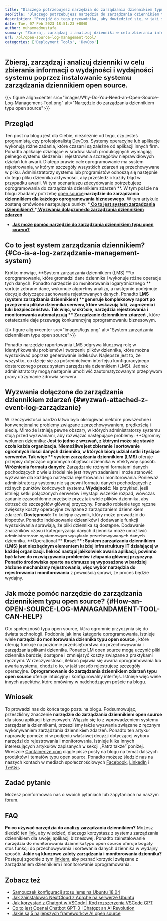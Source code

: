 ```yaml
---
title: "Dlaczego potrzebujesz narzędzia do zarządzania dziennikiem typu open source" 
seoTitle: "Dlaczego potrzebujesz narzędzia do zarządzania dziennikiem typu open source" 
description: "Przejdź do tego przewodnika, aby dowiedzieć się, w jaki sposób narzędzie do zarządzania dziennikiem typu open source może przynieść korzyści w gromadzeniu dzienników i zarządzaniu oprogramowaniem biznesowym." 
date: Tue, 07 Feb 2023 18:51:23 +0000
author: muhammadmustafa
summary: "Zbieraj, zarządzaj i analizuj dzienniki w celu zbierania informacji o wydajności i wydajności systemu, instalując system zarządzania dziennikiem typu open source." 
url: /pl/open-source-log-management-tool/
categories: ['Deployment Tools', 'DevOps']
---
```


## Zbieraj, zarządzaj i analizuj dzienniki w celu zbierania informacji o wydajności i wydajności systemu poprzez instalowanie systemu zarządzania dziennikiem open source.

{{< figure align=center src="images/Why-Do-You-Need-an-Open-Source-Log-Management-Tool.png" alt="Narzędzie do zarządzania dziennikiem typu open source">}}


## Przegląd
Ten post na blogu jest dla Ciebie, niezależnie od tego, czy jesteś programistą, czy profesjonalistą [DevOps][1]. Systemy operacyjne lub aplikacje wykonują różne zadania, które czasami są zależne od aplikacji innych firm. Ponadto aplikacje działające w środowiskach produkcyjnych wymagają pełnego systemu śledzenia i rejestrowania szczegółów nieprawidłowych działań lub awarii. Dlatego prawie całe oprogramowanie ma system rejestrowania, w którym szczegóły wszystkich zdarzeń są przechowywane w pliku. Administratorzy systemu lub programistów odnoszą się następnie do tego pliku dziennika aktywności, aby prześledzić każdy błąd w przypadku awarii. W tym scenariuszu zdecydowanie potrzebujesz oprogramowania do zarządzania dziennikiem zdarzeń **. W tym poście na blogu zbadamy potrzebę [open source][2] **narzędzie do zarządzania dziennikiem dla każdego oprogramowania biznesowego.** 
W tym artykule zostaną omówione następujące punkty:
  *[ **Co to jest system zarządzania dziennikiem?** ][3]
  *[ **Wyzwania dołączone do zarządzania dziennikiem zdarzeń** ][4]
  * **[Jak może pomóc narzędzie do zarządzania dziennikiem typu open source?][5]**

## Co to jest system zarządzania dziennikiem?   {#Co-is-a-log-zarządzanie-management-system}
Krótko mówiąc, **System zarządzania dziennikiem (LMS)  **to oprogramowanie, które gromadzi dane dziennika i wykonuje różne operacje tych danych. Ponadto narzędzie do monitorowania logarytmicznego **  sortuje zebrane dane, wykonuje algorytmy analizy, a następnie podejmuje decyzje dotyczące zachowania rejestrowanych danych. Ponadto  **LMS (system zarządzania dziennikiem) **  generuje kompleksowy raport po przejrzeniu plików dziennika serwera, które wskazują luki, zagrożenia i luki bezpieczeństwa. Tak więc, w skrócie, narzędzia rejestrowania i monitorowania automatyzują ** Zarządzanie dziennikiem zdarzeń** , które ostatecznie daje przewagę konkurencyjną oprogramowaniu biznesowym.

{{< figure align=center src="images/logs.png" alt="System zarządzania dziennikiem typu open source">}}

Ponadto narzędzie raportowania LMS odgrywa kluczową rolę w identyfikowaniu problemów i tworzeniu plików dziennika, które można wyszukiwać poprzez generowanie indeksów. Najlepsze jest to, że wszystko, co dzieje się za pośrednictwem interfejsu konfiguracyjnego dostarczonego przez system zarządzania dziennikiem (LMS). Jednak administratorzy mogą następnie umożliwić zautomatyzowanym przepływom pracy utrzymanie zdrowia serwera.

## Wyzwania dołączone do zarządzania dziennikiem zdarzeń   {#wyzwań-attached-z-event-log-zarządzanie}
W rzeczywistości bardzo łatwo było obsługiwać niektóre powszechne i konwencjonalne problemy związane z przechowywaniem, prędkością i siecią. Mimo że istnieją pewne obszary, w których administratorzy systemu stoją przed wyzwaniami, aby rozwiązać następujące problemy:
**Ogromny wolumen dziennika: **Jest to jedno z wyzwań, z którymi może się stawić czoła każda organizacja. Niemożliwe jest zbieranie i sortowanie ogromnych ilości danych dziennika, w których biorą udział setki i tysiące serwerów. Tak więc ** system zarządzania dziennikiem (LMS)**  oferuje przepisy dotyczące ogromnych objętości dziennika w efektywny sposób.
**Wróżnienia formatu danych:** Zarządzanie różnymi formatami danych pochodzących z wielu źródeł nie jest łatwym zadaniem i może stanowić wyzwanie dla każdego narzędzia rejestrowania i monitorowania. Ponieważ administratorzy systemu nie są pewni formatu danych pochodzących z różnych punktów końcowych systemu.
**Wydajność:** Na przykład, jeśli istnieją setki połączonych serwerów i wystąpi wszelkie rozpad, wówczas zadanie czasochłonne przejście przez tak wiele plików dziennika, aby dotrzeć do szczegółów głównej przyczyny. Ponadto robienie tego ręczne zwiększy koszty operacyjne związane z zarządzaniem dziennikiem zdarzeń.
**Dostępność**: To kolejny czynnik, który może prowadzić do kłopotów. Ponadto indeksowanie dzienników i dodawanie funkcji wyszukiwania sprawiają, że pliki dziennika są dostępne. Dodawanie znaczników czasu i kategoryzacja danych dziennika może umożliwić administratorom systemowym wysyłanie przechowywanych danych dziennika.
**Operational ** **Koszt ** :  **System zarządzania dziennikiem (LMS)**   jest niezbędnym elementem każdej infrastruktury IT działającej w każdej organizacji. Ilekroć nastąpi jakikolwiek awaria aplikacji, powinno być łatwe do rozwiązywania problemów i złapania głównej przyczyny. Ponadto środowiska oparte na chmurze są wyposażone w bardziej złożone mechanizmy rejestrowania, więc wybór narzędzia do rejestrowania i monitorowania** z pewnością sprawi, że proces będzie wydajny.

## Jak może pomóc narzędzie do zarządzania dziennikiem typu open source?   {#How-an-OPEN-SOURCE-LOG-MANAGANDAMENT-TOOL-CAN-HELP}
Oto społeczność typu open source, która ogromnie przyczynia się do świata technologii. Podobnie jak inne kategorie oprogramowania, istnieje wiele  **narzędzi do monitorowania dziennika typu open source** , które oferują funkcje na poziomie przedsiębiorstwa do przechowywania i zarządzania plikami dziennika. Ponadto LM open source mogą uczynić pliki dziennika bardziej dostępne i zmniejszyć koszty związane z praktykami ręcznymi.
W rzeczywistości, ilekroć pojawia się awaria oprogramowania lub awaria systemu, chodzi o to, w jaki sposób rejestrujesz szczegóły operacyjne.  **Oprogramowanie do zarządzania dziennikiem zdarzeń typu open source**  oferuje intuicyjny i konfigurowalny interfejs. Istnieje więc wiele innych aspektów, które omówimy w nadchodzącym poście na blogu.

## Wniosek
To prowadzi nas do końca tego postu na blogu. Podsumowując, przeszliśmy znaczenie  **narzędzie do zarządzania dziennikiem open source**  dla stosu aplikacji biznesowych. Wiązało się to z wprowadzeniem systemu zarządzania dziennikami, przeszliśmy także wyzwania związane z ręcznym wykonywaniem zarządzania dziennikiem zdarzeń. Ponadto ten artykuł naprawdę pomoże ci w podjęciu właściwej decyzji dotyczącej wyboru narzędzi do rejestrowania i monitorowania. Istnieje kilka innych interesujących artykułów zapisanych w sekcji „Patrz także” poniżej.
Wreszcie [Containerize.com][6] ciągle pisze posty na blogu na temat dalszych produktów i tematów typu open source. Ponadto możesz śledzić nas na naszych kontach w mediach społecznościowych [Facebook][7], [LinkedIn][8] i [Twitter][9].

## Zadać pytanie
Możesz poinformować nas o swoich pytaniach lub zapytaniach na naszym [forum][10].

## FAQ
**Po co używać narzędzia do analizy zarządzania dziennikiem?**
Możesz śledzić ten [link][3], aby wiedzieć, dlaczego korzystasz z systemu zarządzania dziennikiem dla swojej aplikacji biznesowej. Ponadto zainstalowanie narzędzia do monitorowania dziennika typu open source oferuje bogaty stos funkcji do przechowywania i sortowania danych dziennika w wydajny sposób.
**Jakie są kluczowe zalety zarządzania i monitorowania dziennika?**
Postępuj zgodnie z tym [linkiem][5], aby poznać korzyści związane z zarządzaniem dziennikiem i monitorowanie oprogramowania.

## Zobacz też
  * [Samouczek konfiguracji stosu lemp na Ubuntu 18.04][11]
  * [Jak zainstalować NextCloud z Apache na serwerze Ubuntu][12]
  * [Jak korzystać z Chatgpt w VSCode | Kod rozszerzenia VSCode GPT][13]
  * [Co to jest Openai Chatbot GPT-3 | Chatgpt an AI Revolution][14]
  * [Jakie są 5 najlepszych frameworków AI open source][15]

  
[1]: https://products.containerize.com/devops/
[2]: https://products.containerize.com/
[3]: #What-is-a-Log-Management-System
[4]: #Challenges-attached-with-Event-Log-Management
[5]: #How-an-open-source-Log-Management-Tool-can-help
[6]: https://www.containerize.com/
[7]: https://web.facebook.com/containerize
[8]: https://www.linkedin.com/company/containerize/
[9]: https://twitter.com/containerize_co
[10]: https://forum.containerize.com/
[11]: https://blog.containerize.com/web-server-solution-stack/setup-tutorial-for-lemp-stack-on-ubuntu-18-04/
[12]: https://blog.containerize.com/backup-and-sync-software/how-to-install-nextcloud-with-apache-on-ubuntu-server/
[13]: https://blog.containerize.com/artificial-intelligence/how-to-use-chatgpt-in-vscode-the-vscode-extension-codegpt/
[14]: https://blog.containerize.com/artificial-intelligence/what-is-openai-chatbot-gpt-3-chatgpt-an-ai-revolution/
[15]: https://blog.containerize.com/artificial-intelligence/top-5-open-source-ai-frameworks/
